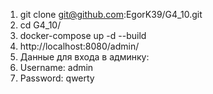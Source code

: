 1. git clone git@github.com:EgorK39/G4_10.git
2. cd G4_10/
3. docker-compose up -d --build
4. http://localhost:8080/admin/
5. Данные для входа в админку:
6. Username: admin 
7. Password: qwerty

